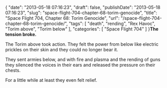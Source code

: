 {
    "date": "2013-05-18 07:16:23",
    "draft": false,
    "publishDate": "2013-05-18 07:16:23",
    "slug": "space-flight-704-chapter-68-torim-genocide",
    "title": "Space Flight 704, Chapter 68: Torim Genocide",
    "url": "\/space-flight-704-chapter-68-torim-genocide\/",
    "tags": [
        "death",
        "rending",
        "Rex Havoc",
        "Torim above",
        "Torim below"
    ],
    "categories": [
        "Space Flight 704"
    ]
}**The tension broke.**

The Torim above took action. They felt the power from below like
electric prickles on their skin and they could no longer bear it.

They sent armies below, and with fire and plasma and the rending of guns
they silenced the voices in their ears and released the pressure on
their chests.

For a little while at least they even felt relief.
